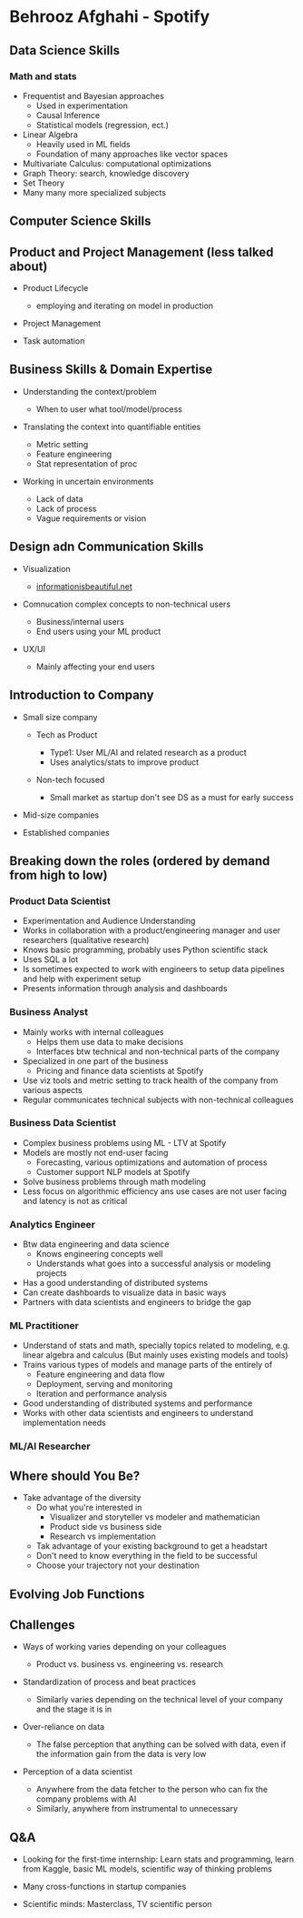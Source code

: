 # Behrooz Afghahi - Spotify

## Data Science Skills

### Math and stats
- Frequentist  and Bayesian approaches
    - Used in experimentation
    - Causal Inference
    - Statistical models (regression, ect.)
- Linear Algebra
    - Heavily used in ML fields
    - Foundation of many approaches like vector spaces
- Multivariate Calculus: computational optimizations
- Graph Theory: search, knowledge discovery
- Set Theory
- Many many more specialized subjects

## Computer Science Skills

## Product and Project Management (less talked about)
- Product Lifecycle
    - employing and iterating on model in production

- Project Management

- Task automation

## Business Skills & Domain Expertise
- Understanding the context/problem
    - When to user what tool/model/process

- Translating the context into quantifiable entities
    - Metric setting
    - Feature engineering
    - Stat representation of proc
- Working in uncertain environments
    - Lack of data
    - Lack of process
    - Vague requirements or vision

## Design adn Communication Skills
- Visualization
    - [informationisbeautiful.net](informationisbeautiful.net)

- Comnucation complex concepts to non-technical users
    - Business/internal users
    - End users using your ML product

- UX/UI
    - Mainly affecting your end users

## Introduction to Company
- Small size company
    - Tech as Product
        - Type1: User ML/AI and related research as a product
        - Uses analytics/stats to improve product 

    - Non-tech focused 
        - Small market as startup don't see DS as a must for early success

- Mid-size companies

- Established companies

## Breaking down the roles (ordered by demand from high to low)

### Product Data Scientist 
- Experimentation and Audience Understanding 
- Works in collaboration with a product/engineering manager and user researchers (qualitative research)
- Knows basic programming, probably uses Python scientific stack
- Uses SQL a lot
- Is sometimes expected to work with engineers to setup data pipelines and help with experiment setup
- Presents information through analysis and dashboards

### Business Analyst
- Mainly works with internal colleagues
    - Helps them use data to make decisions
    - Interfaces btw technical and non-technical parts of the company
- Specialized in one part of the business
    - Pricing and finance data scientists at Spotify
- Use viz tools and metric setting to track health of the company from various aspects
- Regular communicates technical subjects with non-technical colleagues

### Business Data Scientist
- Complex business problems using ML
        - LTV at Spotify
- Models are mostly not end-user facing
    - Forecasting, various optimizations and automation of process
    - Customer support NLP models at Spotify
- Solve business problems through math modeling 
- Less focus on algorithmic efficiency ans use cases are not user facing and latency is not as critical 


### Analytics Engineer
- Btw data engineering and data science 
    - Knows engineering concepts well
    - Understands what goes into a successful analysis or modeling projects
- Has a good understanding of distributed systems
- Can create dashboards to visualize data in basic ways 
- Partners with data scientists and engineers to bridge the gap

### ML Practitioner
- Understand of stats and math, specially topics related to modeling, e.g. linear algebra and calculus (But mainly uses existing models and tools)
- Trains various types of models and manage parts of the entirely of
    - Feature engineering and data flow
    - Deployment, serving and monitoring
    - Iteration and performance analysis 
- Good understanding of distributed systems and performance
- Works with other data scientists and engineers to understand implementation needs


### ML/AI Researcher

## Where should You Be?
- Take advantage of the diversity
    - Do what you're interested in 
        - Visualizer and storyteller vs modeler and mathematician
        - Product side vs business side
        - Research vs implementation
    - Tak advantage of your existing background to get a headstart
    - Don't need to know everything in the field to be successful
    - Choose your trajectory not your destination

## Evolving Job Functions

## Challenges
- Ways of working varies depending on your colleagues
    - Product vs. business vs. engineering vs. research

- Standardization of process and beat practices
    - Similarly varies depending on the technical level of your company and the stage it is in
- Over-reliance on data
    - The false perception that anything can be solved with data, even if the information gain from the data is very low

- Perception of a data scientist
    - Anywhere from the data fetcher to the person who can fix the company problems with AI
    - Similarly, anywhere from instrumental to unnecessary

## Q&A
- Looking for the first-time internship: Learn stats and programming, learn from Kaggle, basic ML models, scientific way of thinking problems

- Many cross-functions in startup companies 

- Scientific minds: Masterclass, TV scientific person
